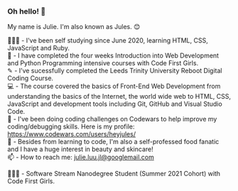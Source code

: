 ### Oh hello! 👋

My name is Julie. I'm also known as Jules. 😊

👩🏻‍💻 - I've been self studying since June 2020, learning HTML, CSS, JavaScript and Ruby. <br>
🥳 - I have completed the four weeks Introduction into Web Development and Python Programming intensive courses with Code First Girls. <br>
✎ - I’ve sucessfully completed the Leeds Trinity University Reboot Digital Coding Course. <br>
💻 - The course covered the basics of Front-End Web Development from understanding the basics of the Internet, the world wide web to HTML, CSS, JavaScript and development tools including Git, GitHub and Visual Studio Code. <br>
🌱 - I've been doing coding challenges on Codewars to help improve my coding/debugging skills. Here is my profile: https://www.codewars.com/users/heyjules/ <br>
💬 - Besides from learning to code, I'm also a self-professed food fanatic and I have a huge interest in beauty and skincare! <br>
📫 - How to reach me: julie.luu.jl@googlemail.com <br>

👩🏻‍💻 - Software Stream Nanodegree Student (Summer 2021 Cohort) with Code First Girls.
